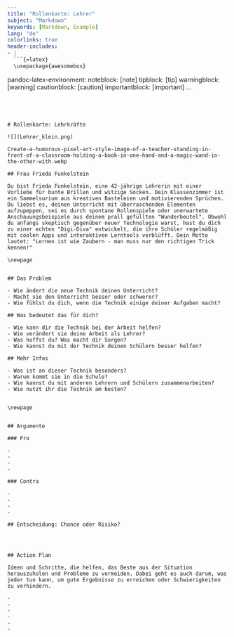 ```yaml
---
title: "Rollenkarte: Lehrer"
subject: "Markdown"
keywords: [Markdown, Example]
lang: "de"
colorlinks: true
header-includes:
- |
  ```{=latex}
  \usepackage{awesomebox}
  ```
pandoc-latex-environment:
  noteblock: [note]
  tipblock: [tip]
  warningblock: [warning]
  cautionblock: [caution]
  importantblock: [important]
...
```




# Rollenkarte: Lehrkräfte

![](Lehrer_klein.png)

Create-a-humorous-pixel-art-style-image-of-a-teacher-standing-in-front-of-a-classroom-holding-a-book-in-one-hand-and-a-magic-wand-in-the-other-with.webp

## Frau Frieda Funkelstein

Du bist Frieda Funkelstein, eine 42-jährige Lehrerin mit einer Vorliebe für bunte Brillen und witzige Socken. Dein Klassenzimmer ist ein Sammelsurium aus kreativen Basteleien und motivierenden Sprüchen. Du liebst es, deinen Unterricht mit überraschenden Elementen aufzupeppen, sei es durch spontane Rollenspiele oder unerwartete Anschauungsbeispiele aus deinem prall gefüllten "Wunderbeutel". Obwohl du anfangs skeptisch gegenüber neuer Technologie warst, hast du dich zu einer echten "Digi-Diva" entwickelt, die ihre Schüler regelmäßig mit coolen Apps und interaktiven Lerntools verblüfft. Dein Motto lautet: "Lernen ist wie Zaubern - man muss nur den richtigen Trick kennen!"

\newpage


## Das Problem

- Wie ändert die neue Technik deinen Unterricht?
- Macht sie den Unterricht besser oder schwerer?
- Wie fühlst du dich, wenn die Technik einige deiner Aufgaben macht?

## Was bedeutet das für dich?

- Wie kann dir die Technik bei der Arbeit helfen?
- Wie verändert sie deine Arbeit als Lehrer?
- Was hoffst du? Was macht dir Sorgen?
- Wie kannst du mit der Technik deinen Schülern besser helfen?

## Mehr Infos

- Was ist an dieser Technik besonders?
- Warum kommt sie in die Schule?
- Wie kannst du mit anderen Lehrern und Schülern zusammenarbeiten?
- Wie nutzt ihr die Technik am besten?


\newpage


## Argumente

### Pro

-
-
-
-

### Contra

-
-
-
-

## Entscheidung: Chance oder Risiko?




## Action Plan

Ideen und Schritte, die helfen, das Beste aus der Situation herauszuholen und Probleme zu vermeiden. Dabei geht es auch darum, was jeder tun kann, um gute Ergebnisse zu erreichen oder Schwierigkeiten zu verhindern.

-
-
-
-
-
-
